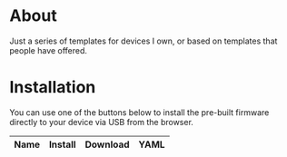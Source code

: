 # About
<script type="module" src="https://unpkg.com/esp-web-tools@5.2.0/dist/web/install-button.js?module"></script>
<style>
    button:hover {
    box-shadow: rgb(0 0 0 / 14%) 0px 4px 8px 0px, rgb(0 0 0 / 12%) 0px 1px 7px 0px, rgb(0 0 0 / 20%) 0px 3px 1px -1px;
    }
    button {
        position: relative;
        cursor: pointer;
        font-size: 14px;
        padding: 8px 28px;
        color: var(--esp-tools-button-text-color, #fff);
        background-color: var(--esp-tools-button-color, #03a9f4);
        border: none;
        border-radius: 4px;
        }
</style>
Just a series of templates for devices I own, or based on templates that people have offered. 

# Installation

You can use one of the buttons below to install the pre-built firmware directly to your device via USB from the browser.<br>

<table>
<thead>
    <tr>
        <th style='text-align:center'>Name</th>
        <th style='text-align:center'>Install</th>
        <th style='text-align:center'>Download</th>
        <th style='text-align:center'>YAML</th>
    </tr>
</thead>
<tbody>